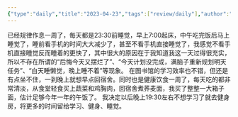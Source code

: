 ```yaml
---
{"type":"daily","title":"2023-04-23","tags":["review/daily"],"author":"codertoro","establish":"2023-04-23T00:00:00","location":"辽宁大连","weather":"晴","dg-publish":true,"permalink":"/daily/2023/2023-04-23/","dgPassFrontmatter":true,"noteIcon":"","created":"2025-02-23T17:22:12.929+08:00","updated":"2025-03-03T22:19:38.094+08:00"}
---
```


已经规律作息一周了，每天都是23:30前睡觉，早上7:00起床，中午吃完饭后马上睡觉了，睡前看手机的时间大大减少了，甚至不看手机直接睡觉了，我感觉不看手机直接睡觉反而睡着的更快了，其中很大的原因在于我知道我这一天过得很充实，所以不存在所谓的“后悔今天又摆烂了”、“今天计划没完成，满脑子重新规划明天任务”、“白天睡懒觉，晚上睡不着”等现象。
在图书馆的学习效率也不错，但还是有点坐不住，一到晚上就想早点回宿舍。同时也是健康饮食一周了，每天吃的都非常清淡，从食堂轻食买上蔬菜和鸡胸肉，回宿舍煮荞麦面，我买了整整一大箱子面，估计足够今年一年的午饭了。
我决定以后晚上19:30左右不想学习了就去健身房，将更多的时间留给学习、健身、睡觉。
